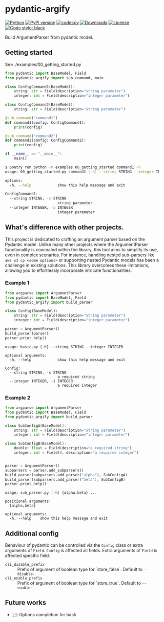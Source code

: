 # pydantic-argify
[![Python](https://img.shields.io/pypi/pyversions/pydantic-argify.svg)](https://pypi.org/project/pydantic-argify/)
[![PyPI version](https://badge.fury.io/py/pydantic-argify.svg)](https://badge.fury.io/py/pydantic-argify)
[![codecov](https://codecov.io/gh/elda27/pydantic_argify/branch/main/graph/badge.svg?token=GLqGNtE7Df)](https://codecov.io/gh/elda27/pydantic_argify)
[![Downloads](https://static.pepy.tech/badge/pydantic-argify)](https://pepy.tech/project/pydantic-argify)
[![License](https://img.shields.io/pypi/l/pydantic-argify.svg)](https://github.com/google/pydantic_argify/blob/main/LICENSE)
[![Code style: black](https://img.shields.io/badge/code%20style-black-000000.svg)](https://github.com/psf/black)

Build ArgumentParser from pydantic model.

## Getting started
See ./examples/00_getting_started.py
```python
from pydantic import BaseModel, Field
from pydantic_argify import sub_command, main

class ConfigCommand1(BaseModel):
    string: str = Field(description="string parameter")
    integer: int = Field(description="integer parameter")

class ConfigCommand2(BaseModel):
    string: str = Field(description="string parameter")

@sub_command("command1")
def command1(config: ConfigCommand1):
    print(config)

@sub_command("command2")
def command2(config: ConfigCommand2):
    print(config)

if __name__ == "__main__":
    main()
```

```bash
$ poetry run python -m examples.00_getting_started command1 -h
usage: 00_getting_started.py command1 [-h] --string STRING --integer INTEGER

options:
  -h, --help            show this help message and exit

ConfigCommand1:
  --string STRING, -s STRING
                        string parameter
  --integer INTEGER, -i INTEGER
                        integer parameter
```

## What's difference with other projects.
This project is dedicated to crafting an argument parser based on the Pydantic model.
Unlike many other projects where the ArgumentParser functionality is concealed within the library, 
this tool aims to simplify its use, even in complex scenarios. 
For instance, handling nested sub-parsers like `aws s3 cp <some options>` 
or supporting nested Pydantic models has been a challenge in existing solutions. 
This library overcomes these limitations, allowing you to effortlessly incorporate intricate functionalities.

### Example 1

```python
from argparse import ArgumentParser
from pydantic import BaseModel, Field
from pydantic_argify import build_parser

class Config(BaseModel):
    string: str = Field(description="string parameter")
    integer: int = Field(description="integer parameter")

parser = ArgumentParser()
build_parser(parser)
parser.print_help()
```

```
usage: basic.py [-h] --string STRING --integer INTEGER

optional arguments:
  -h, --help            show this help message and exit

Config:
  --string STRING, -s STRING
                        a required string
  --integer INTEGER, -i INTEGER
                        a required integer
```

### Example 2

```python
from argparse import ArgumentParser
from pydantic import BaseModel, Field
from pydantic_argify import build_parser

class SubConfigA(BaseModel):
    string: str = Field(description="string parameter")
    integer: int = Field(description="integer parameter")

class SubConfigB(BaseModel):
    double: float = Field(description="a required string")
    integer: int = Field(0, description="a required integer")


parser = ArgumentParser()
subparsers = parser.add_subparsers()
build_parser(subparsers.add_parser("alpha"), SubConfigA)
build_parser(subparsers.add_parser("beta"), SubConfigB)
parser.print_help()
```

```
usage: sub_parser.py [-h] {alpha,beta} ...

positional arguments:
  {alpha,beta}

optional arguments:
  -h, --help    show this help message and exit
```

## Additional config
Behaviour of pydantic can be controlled via the `Config` class or extra arguments of `Field`.
`Config` is affected all fields.
Extra arguments of `Field` is affected specific field. 


<dl>
  <dt><code>cli_disable_prefix</code></dt>
  <dd>Prefix of argument of boolean type for `store_false`. Default to <code>--disable-</code></dd>

  <dt><code>cli_enable_prefix</code></dt>
  <dd>Prefix of argument of boolean type for `store_true`. Default to <code>--enable-</code></dd>
</dl>


## Future works

- [ ]: Options completion for bash
